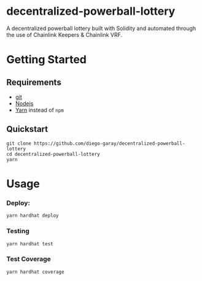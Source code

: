 # decentralized-powerball-lottery
A decentralized powerball lottery built with Solidity and automated through the use of Chainlink Keepers &amp; Chainlink VRF.
# Getting Started

## Requirements

- [git](https://git-scm.com/book/en/v2/Getting-Started-Installing-Git)
- [Nodejs](https://nodejs.org/en/)
- [Yarn](https://yarnpkg.com/getting-started/install) instead of `npm`

## Quickstart

```
git clone https://github.com/diego-garay/decentralized-powerball-lottery
cd decentralized-powerball-lottery
yarn
```
# Usage

### Deploy:

```
yarn hardhat deploy
```

### Testing

```
yarn hardhat test
```

### Test Coverage

```
yarn hardhat coverage
```
